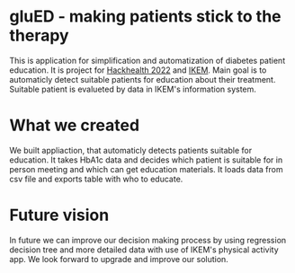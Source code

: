 # gluED - making patients stick to the therapy

This is application for simplification and automatization of diabetes patient education. It is project for [Hackhealth 2022](https://hackhealth.eu/) and [IKEM](https://ikem.cz/). Main goal is to automaticly detect suitable patients for education about their treatment. Suitable patient is evalueted by data in IKEM's information system.

# What we created

We built appliaction, that automaticly detects patients suitable for education. It takes HbA1c data and decides which patient is suitable for in person meeting and which can get education materials. It loads data from csv file and exports table with who to educate.

# Future vision

In future we can improve our decision making process by using regression decision tree and more detailed data with use of IKEM's physical activity app. We look forward to upgrade and improve our solution.



